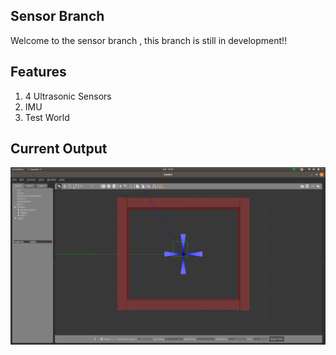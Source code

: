 ## Sensor Branch

Welcome to the sensor branch , this branch is still in development!!

## Features
1. 4 Ultrasonic Sensors
2. IMU
3. Test World

## Current Output

![output](current_output.png)